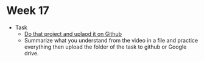 # Week 17

- Task
    - [Do that project and uplaod it on Github](https://youtube.com/playlist?list=PLBLPjjQlnVXXBheMQrkv3UROskC0K1ctW&si=jSyW4ywjVRr74X17) 
    - Summarize what you understand from the video in a file and practice everything then upload the folder of the task to github or Google drive.  
